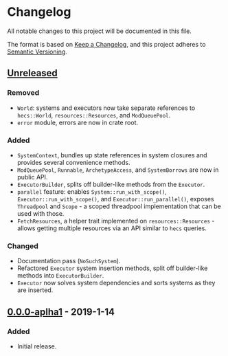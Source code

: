 # Changelog
All notable changes to this project will be documented in this file.

The format is based on [Keep a Changelog](https://keepachangelog.com/en/1.0.0/),
and this project adheres to [Semantic Versioning](https://semver.org/spec/v2.0.0.html).

## [Unreleased](https://github.com/Ratysz/yaks/compare/0.0.0-aplha1..HEAD)
### Removed
- `World`: systems and executors now take separate references to `hecs::World`,
`resources::Resources`, and `ModQueuePool`.
- `error` module, errors are now in crate root.
### Added
- `SystemContext`, bundles up state references in system closures and provides several
convenience methods.
- `ModQueuePool`, `Runnable`, `ArchetypeAccess`, and `SystemBorrows` are now in public API.
- `ExecutorBuilder`, splits off builder-like methods from the `Executor`.
- `parallel` feature: enables `System::run_with_scope()`, `Executor::run_with_scope()`, and
`Executor::run_parallel()`, exposes `Threadpool` and `Scope` - a scoped threadpool
implementation that can be used with those.
- `FetchResources`, a helper trait implemented on `resources::Resources` - allows getting
multiple resources via an API similar to `hecs` queries.
### Changed
- Documentation pass (`NoSuchSystem`).
- Refactored `Executor` system insertion methods, split off builder-like methods
into `ExecutorBuilder`.
- `Executor` now solves system dependencies and sorts systems as they are inserted.

## [0.0.0-aplha1](https://github.com/Ratysz/yaks/releases/tag/0.0.0-aplha1)  - 2019-1-14
### Added
- Initial release.